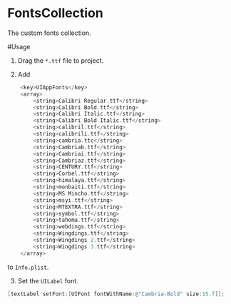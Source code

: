 # FontsCollection
The custom fonts collection.

#Usage

1. Drag the `*.ttf` file to project.

2. Add

```objectivec
	<key>UIAppFonts</key>
	<array>
        <string>Calibri Regular.ttf</string>
        <string>Calibri Bold.ttf</string>
        <string>Calibri Italic.ttf</string>
        <string>Calibri Bold Italic.ttf</string>
        <string>calibril.ttf</string>
        <string>calibrili.ttf</string>
        <string>cambria.ttc</string>
        <string>Cambriab.ttf</string>
        <string>Cambriai.ttf</string>
        <string>Cambriaz.ttf</string>
        <string>CENTURY.ttf</string>
        <string>Corbel.ttf</string>
        <string>himalaya.ttf</string>
        <string>monbaiti.ttf</string>
        <string>MS Mincho.ttf</string>
        <string>msyi.ttf</string>
        <string>MTEXTRA.ttf</string>
        <string>symbol.ttf</string>
        <string>tahoma.ttf</string>
        <string>webdings.ttf</string>
        <string>Wingdings.ttf</string>
        <string>Wingdings 2.ttf</string>
        <string>Wingdings 3.ttf</string>
    </array>
```
to `Info.plist`.

3. Set the `UILabel` font.

```objectivec
[textLabel setFont:[UIFont fontWithName:@"Cambria-Bold" size:15.f]];
```
